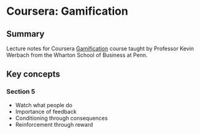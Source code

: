 # Coursera: Gamification


## Summary
Lecture notes for Coursera [Gamification](https://class.coursera.org/gamification-003) course taught by Professor Kevin Werbach from the Wharton School of Business at Penn.


## Key concepts

### Section 5

* Watch what people do
* Importance of feedback
* Conditioning through consequences
* Reinforcement through reward
